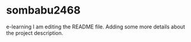 # sombabu2468
e-learning
I am editing the README file. Adding some more details about the project description.
